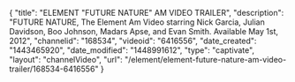 {
    "title": "ELEMENT \"FUTURE NATURE\" AM VIDEO TRAILER",
    "description": "FUTURE NATURE, The Element Am Video starring Nick Garcia, Julian Davidson, Boo Johnson, Madars Apse, and Evan Smith. Available May 1st, 2012",
    "channelid": "168534",
    "videoid": "6416556",
    "date_created": "1443465920",
    "date_modified": "1448991612",
    "type": "captivate",
    "layout": "channelVideo",
    "url": "\/element\/element-future-nature-am-video-trailer\/168534-6416556"
}